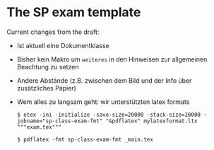 # The SP exam template

Current changes from the draft:

* Ist aktuell eine Dokumentklasse
* Bisher kein Makro um `weiteres` in den Hinweisen zur allgemeinen Beachtung zu setzen
* Andere Abstände (z.B. zwischen dem Bild und der Info über zusätzliches Papier)

* Wem alles zu langsam geht: wir unterstützten latex formats

   ```shell
   $ etex -ini -initialize -save-size=20000 -stack-size=20000 -jobname="sp-class-exam-fmt" "&pdflatex" mylatexformat.ltx """exam.tex"""

   $ pdflatex -fmt sp-class-exam-fmt _main.tex
   ```